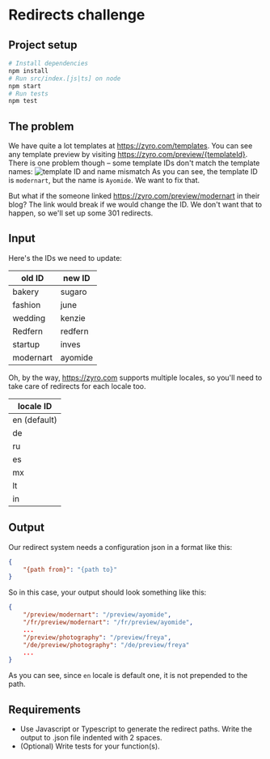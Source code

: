 # Redirects challenge

## Project setup
```sh
# Install dependencies
npm install
# Run src/index.[js|ts] on node
npm start
# Run tests
npm test
```

## The problem

We have quite a lot templates at https://zyro.com/templates. You can see any template preview by visiting https://zyro.com/preview/{templateId}. There is one problem though – some template IDs don't match the template names:
![template ID and name mismatch](https://user-images.githubusercontent.com/52653560/83496281-8a0d6b00-a4c1-11ea-9c07-5e04c68f0f08.png)
As you can see, the template ID is `modernart`, but the name is `Ayomide`. We want to fix that.

But what if the someone linked https://zyro.com/preview/modernart in their blog? The link would break if we would change the ID. We don't want that to happen, so we'll set up some 301 redirects.

## Input

Here's the IDs we need to update:

| old ID | new ID |
| --- | --- |
| bakery | sugaro |
| fashion | june |
| wedding | kenzie |
| Redfern | redfern |
| startup | inves |
| modernart | ayomide |

Oh, by the way, https://zyro.com supports multiple locales, so you'll need to take care of redirects for each locale too.

| locale ID |
| --- |
| en (default) |
| de |
| ru |
| es |
| mx |
| lt |
| in |

## Output

Our redirect system needs a configuration json in a format like this:

```json
{
	"{path from}": "{path to}"
}
```

So in this case, your output should look something like this:

```json
{
	"/preview/modernart": "/preview/ayomide",
	"/fr/preview/modernart": "/fr/preview/ayomide",
	...
	"/preview/photography": "/preview/freya",
	"/de/preview/photography": "/de/preview/freya"
	...
}
```

As you can see, since `en` locale is default one, it is not prepended to the path.

## Requirements

- Use Javascript or Typescript to generate the redirect paths. Write the output to .json file indented with 2 spaces.
- (Optional) Write tests for your function(s).